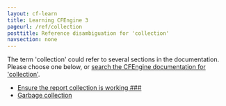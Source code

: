 ```yaml
---
layout: cf-learn
title: Learning CFEngine 3
pageurl: /ref/collection
posttitle: Reference disambiguation for 'collection'
navsection: none
---
```


The term 'collection' could refer to several sections in the documentation. Please choose one below, or
[search the CFEngine documentation for 'collection'](http://cfengine.com/docs/latest/search.html?q=collection).

- [Ensure the report collection is working \#\#\#](http://cfengine.com/docs/latest/enterprise-cfengine-guide-reporting-reporting_ui.html#ensure-the-report-collection-is-working-###)
- [Garbage collection](http://cfengine.com/docs/latest/examples-example-snippets-system-file.html#garbage-collection)
